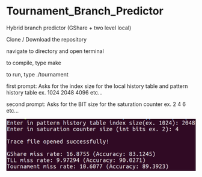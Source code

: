 # Tournament_Branch_Predictor
Hybrid branch predictor (GShare + two level local)

Clone / Download the repository

navigate to directory and open terminal

to compile, type make

to run, type ./tournament

first prompt: Asks for the index size for the local history table and pattern history table
  ex. 1024
      2048
      4096
      etc...

second prompt: Asks for the BIT size for the saturation counter
  ex. 2
      4
      6
      etc...
     
![Alt text](example.png?raw=true "Results")
     
     
